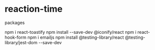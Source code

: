 # reaction-time

packages

npm i react-toastify
npm install --save-dev @iconify/react
npm i react-hook-form
npm i emailjs
npm install @testing-library/react @testing-library/jest-dom --save-dev